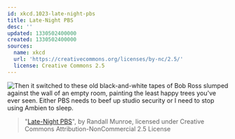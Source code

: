 ```yaml
---
id: xkcd.1023-late-night-pbs
title: Late-Night PBS
desc: ''
updated: 1330502400000
created: 1330502400000
sources:
  name: xkcd
  url: 'https://creativecommons.org/licenses/by-nc/2.5/'
  license: Creative Commons 2.5
---
```

![Then it switched to these old black-and-white tapes of Bob Ross slumped against the wall of an empty room, painting the least happy trees you've ever seen. Either PBS needs to beef up studio security or I need to stop using Ambien to sleep.](https://imgs.xkcd.com/comics/late_night_pbs.png)
> "[Late-Night PBS](https://xkcd.com/1023/)", by Randall Munroe, licensed under Creative Commons Attribution-NonCommercial 2.5 License
